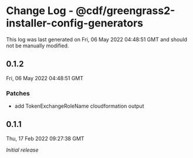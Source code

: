 # Change Log - @cdf/greengrass2-installer-config-generators

This log was last generated on Fri, 06 May 2022 04:48:51 GMT and should not be manually modified.

## 0.1.2
Fri, 06 May 2022 04:48:51 GMT

### Patches

- add TokenExchangeRoleName cloudformation output

## 0.1.1
Thu, 17 Feb 2022 09:27:38 GMT

_Initial release_

